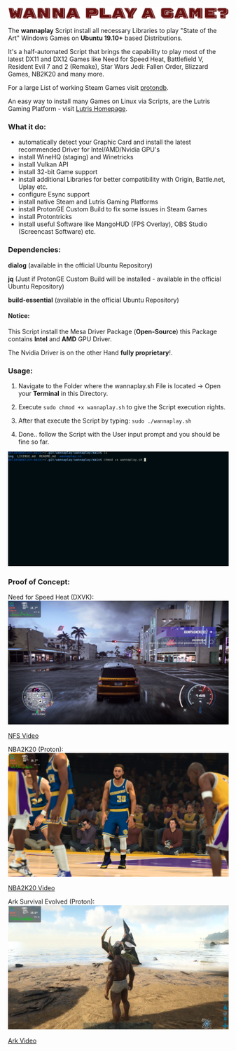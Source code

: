 ![wannaplay Pic](img/wannaplay.jpg)

The **wannaplay** Script install all necessary Libraries to play "State of the Art" Windows Games on **Ubuntu 19.10+** based Distributions.

It's a half-automated Script that brings the capability to play most of the latest DX11 and DX12 Games like Need for Speed Heat, Battlefield V, Resident Evil 7 and 2 (Remake), Star Wars Jedi: Fallen Order, Blizzard Games, NB2K20 and many more.

For a large List of working Steam Games visit [protondb](https://www.protondb.com/).

An easy way to install many Games on Linux via Scripts, are the Lutris Gaming Platform - visit [Lutris Homepage](https://lutris.net/).


### What it do:

- automatically detect your Graphic Card and install the latest recommended Driver for Intel/AMD/Nvidia GPU's
- install WineHQ (staging) and Winetricks
- install Vulkan API
- install 32-bit Game support
- install additional Libraries for better compatibility with Origin, Battle.net, Uplay etc.
- configure Esync support
- install native Steam and Lutris Gaming Platforms
- install ProtonGE Custom Build to fix some issues in Steam Games
- install Protontricks
- install useful Software like MangoHUD (FPS Overlay), OBS Studio (Screencast Software) etc.


### Dependencies:

**dialog** (available in the official Ubuntu Repository)

**jq** (Just if ProtonGE Custom Build will be installed - available in the official Ubuntu Repository)

**build-essential** (available in the official Ubuntu Repository)

#### Notice:

This Script install the Mesa Driver Package (**Open-Source**) this Package contains **Intel** and **AMD** GPU Driver.

The Nvidia Driver is on the other Hand **fully proprietary**!.


### Usage:

1) Navigate to the Folder where the wannaplay.sh File is located -> Open your **Terminal** in this Directory.

2) Execute ``sudo chmod +x wannaplay.sh`` to give the Script execution rights.

3) After that execute the Script by typing: ``sudo ./wannaplay.sh``

4) Done.. follow the Script with the User input prompt and you should be fine so far.

![Script in Action gif here](img/startthescript.gif)


### Proof of Concept: 


Need for Speed Heat (DXVK):
![Need for Speed Pic](img/nfs.png)

[NFS Video](https://www.youtube.com/watch?v=daRrBt9mkfc)


NBA2K20 (Proton):
![NBA2K20 Picture](img/nba2k20.png)

[NBA2K20 Video](https://www.youtube.com/watch?v=YZctphzbxpU)


Ark Survival Evolved (Proton):
![Ark Picture](img/ark.png)

[Ark Video](https://www.youtube.com/watch?v=Q9ByJ51RU6w)
